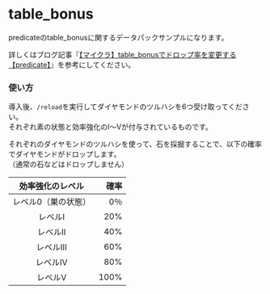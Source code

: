 # table_bonus
predicateのtable_bonusに関するデータパックサンプルになります。

詳しくはブログ記事『[【マイクラ】table_bonusでドロップ率を変更する【predicate】](https://natsumake.com/table_bonus/)』を参考にしてください。

<h3>使い方</h3>

導入後、```/reload```を実行してダイヤモンドのツルハシを6つ受け取ってください。<br>
それぞれ素の状態と効率強化のⅠ～Ⅴが付与されているものです。

それぞれのダイヤモンドのツルハシを使って、石を採掘することで、以下の確率でダイヤモンドがドロップします。<br>
（通常の石などはドロップしません）

|効率強化のレベル|確率|
|:---:|---:|
|レベル0（巣の状態）|0％|
|レベルⅠ|20%|
|レベルⅡ|40%|
|レベルⅢ|60%|
|レベルⅣ|80%|
|レベルⅤ|100%|
